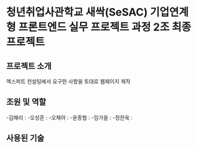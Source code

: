 # 청년취업사관학교 새싹(SeSAC) 기업연계형 프론트엔드 실무 프로젝트 과정 2조 최종프로젝트
## 프로젝트 소개
 엑스퍼트 컨설팅에서 요구한 사항을 토대로 웹페이지 제작
## 조원 및 역할
-김해리 :
-오성흔 :
-오채아 :
-윤종협 :
-임가을 :
-정찬욱 : 

## 사용된 기술
 
